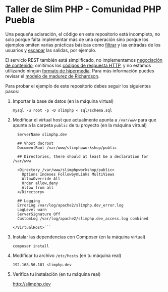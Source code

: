# Taller de Slim PHP - Comunidad PHP Puebla

Una pequeña aclaración, el código en este repositorio está incompleto, no solo
porque falta implementar más de una operación sino porque los ejemplos omiten varias prácticas
básicas como [filtrar](http://mx.php.net/manual/es/ref.filter.php) y las entradas de los usuarios y
[escapar](http://php.net/manual/en/function.htmlspecialchars.php) las salidas, por ejemplo.

El servicio REST también está simplificado, no implementamos
[negociación de contenido](http://en.wikipedia.org/wiki/Content_negotiation), omitimos
los [códigos de respuesta HTTP](http://es.wikipedia.org/wiki/Anexo:C%C3%B3digos_de_estado_HTTP),
y no estamos utilizando ningún [formato de hipermedia](http://www.slideshare.net/hustwj/hypermedia-the-confusing-bit-from-rest).
Para más información puedes revisar el
[modelo de madurez de Richardson](http://martinfowler.com/articles/richardsonMaturityModel.html).

Para probar el ejemplo de este repositorio debes seguir los siguientes pasos:

1. Importar la base de datos (en la máquina virtual)

    `mysql -u root -p -D slimphp < sql/schema.sql`

2. Modificar el virtual host que actualmente apunta a `/var/www` para que apunte a la carpeta
`public` de tu proyecto (en la máquina virtual)

    ```<VirtualHost *:80>
      ServerName slimphp.dev

      ## Vhost docroot
      DocumentRoot /var/www/slimphpworkshop/public

      ## Directories, there should at least be a declaration for /var/www

      <Directory /var/www/slimphpworkshop/public>
        Options Indexes FollowSymLinks MultiViews
        AllowOverride All
        Order allow,deny
        Allow from all
      </Directory>

      ## Logging
      ErrorLog /var/log/apache2/slimphp.dev_error.log
      LogLevel warn
      ServerSignature Off
      CustomLog /var/log/apache2/slimphp.dev_access.log combined

    </VirtualHost>```

3. Instalar las dependencias con Composer (en la máquina virtual)

    `composer install`

4. Modificar tu archivo `/etc/hosts` (en tu máquina real)

    `192.168.56.101 slimphp.dev`

5. Verifica tu instalación (en tu máquina real)

    http://slimphp.dev

